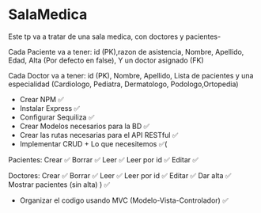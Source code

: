 # SalaMedica

Este tp va a tratar de una sala medica, con doctores y pacientes-

Cada Paciente va a tener: id (PK),razon de asistencia, Nombre, Apellido, Edad, Alta (Por defecto en false), Y un doctor asignado (FK)

Cada Doctor va a tener: id (PK), Nombre, Apellido, Lista de pacientes y una especialidad (Cardiologo, Pediatra, Dermatologo, Podologo,Ortopedia)

* Crear NPM ✅
* Instalar Express ✅
* Configurar Sequiliza ✅
* Crear Modelos necesarios para la BD ✅
* Crear las rutas necesarias para el API RESTful ✅
* Implementar CRUD + Lo que necesitemos ✅(

 Pacientes:
 Crear ✅
 Borrar ✅
 Leer ✅
 Leer por id ✅
 Editar ✅

 Doctores:
 Crear ✅
 Borrar ✅
 Leer ✅
 Leer por id ✅
 Editar ✅
 Dar alta ✅
 Mostrar pacientes (sin alta) ) ✅
* Organizar el codigo usando MVC (Modelo-Vista-Controlador) ✅